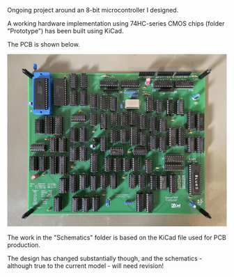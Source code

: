 Ongoing project around an 8-bit microcontroller I designed.

A working hardware implementation using 74HC-series CMOS chips (folder "Prototype") has been built using KiCad.

The PCB is shown below.

![CPU board](https://github.com/Dosflange/Myth/blob/main/Controller-Board_abu.jpg)

The work in the "Schematics" folder is based on the KiCad file used for PCB production.

The design has changed substantially though, and the schematics - although true to the current model - will need revision!
